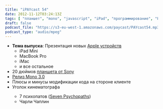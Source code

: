 ```yaml
---
title: "iPAYcast 54"
date: 2012-11-12T03:24:13Z
tags: [ "планшет", "mono", "javascript", "iPad", "программирование", "PAYcast", "Apple", "Sony" ]
draft: false
podcast_file: "https://s3-eu-west-1.amazonaws.com/paycast/PAYcast54.mp3"
podcast_type: "audio/mpeg"
---
```

<ul>
<li><strong>Тема выпуска</strong>: Презентация новых <a href="http://habrahabr.ru/post/155865/" target="_blank">Apple устройств</a>
<ul>
<li>iPad Mini</li>
<li>MacBook Pro</li>
<li>iMac</li>
<li>и все остальное</li>
</ul>
</li>
<li>20 дюймов <a href="http://habrahabr.ru/post/155561/" target="_blank">планшета от Sony</a></li>
<li><a href="http://habrahabr.ru/post/155781/" target="_blank">Релиз Mono 3.0</a></li>
<li>Плюсы и минусы модификации кода на стороне клиенте</li>
<li>Уголок кинематографа</li>
<ul>
<li>7 психопатов (<a href="http://www.imdb.com/title/tt1931533/" target="_blank">Seven Psychopaths</a>)</li>
<li>Чарли Чаплин</li>
</ul>
</ul>

     
